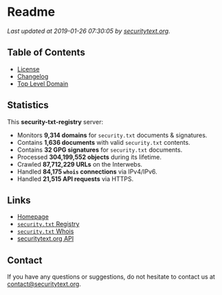# Readme

_Last updated at 2019-01-26 07:30:05 by [securitytext.org](https://securitytext.org)._

## Table of Contents

* [License](LICENSE.md)
* [Changelog](CHANGELOG.md)
* [Top Level Domain](TLD.md)

## Statistics

This **security-txt-registry** server:

* Monitors **9,314 domains** for `security.txt` documents & signatures.
* Contains **1,636 documents** with valid `security.txt` contents.
* Contains **32 GPG signatures** for `security.txt` documents.
* Processed **304,199,552 objects** during its lifetime.
* Crawled **87,712,229 URLs** on the Interwebs.
* Handled **84,175 `whois` connections** via IPv4/IPv6.
* Handled **21,515 API requests** via HTTPS.

## Links

* [Homepage](https://securitytext.org)
* [`security.txt` Registry](https://registry.securitytext.org)
* [`security.txt` Whois](https://whois.securitytext.org)
* [securitytext.org API](https://api.securitytext.org)

## Contact

If you have any questions or suggestions, do not hesitate to contact us at contact@securitytext.org.
